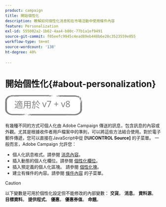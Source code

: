 ```yaml
---
product: campaign
title: 開始個性化
description: 瞭解如何個性化消息和在市場活動中使用條件內容
feature: Personalization
exl-id: 555082a2-1b62-4aa4-b80c-77b1a1ef9491
source-git-commit: f05eefc9945c4ead89eb448b6e28c3523559e055
workflow-type: tm+mt
source-wordcount: '138'
ht-degree: 40%

---
```


# 開始個性化{#about-personalization}

![](../../assets/common.svg)

有幾種不同的方式可個人化由 Adobe Campaign 傳送的訊息，包含訊息的內容或外觀。尤其是根據收件者用戶檔案中的準則，可以將這些方法結合使用。對於電子郵件傳遞，您可以直接在JavaScript中從 **[!UICONTROL Source]** 的子菜單。 一般而言，Adobe Campaign 允許您：

* 個人化訊息格式。請參閱 [消息內容](defining-the-email-content.md#message-content)。
* 插入動態的個人化欄位。請參閱 [個性化欄位](personalization-fields.md)。
* 插入預定義的個人化區塊。
請參閱 [個性化塊](personalization-blocks.md)。
* 建立有條件的內容。請參閱 [條件內容](conditional-content.md) 的子菜單。

>[!CAUTION]
>
>以下變數是可用於個性化設定但不能修改的內部變數： **交貨**。 **消息**。 **資料源**。 **目標資料**。 **提供程式**。 **優惠**。 **優惠券值**。 **命題**。
